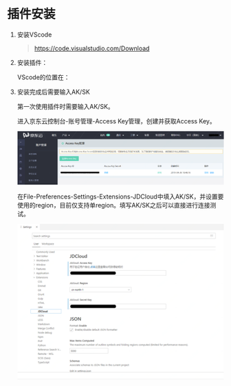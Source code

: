 # 插件安装

1. 安装VScode

   > https://code.visualstudio.com/Download

2. 安装插件：

   VScode的位置在：

3. 安装完成后需要输入AK/SK

   第一次使用插件时需要输入AK/SK。

   进入京东云控制台-账号管理-Access Key管理，创建并获取Access Key。

   ![AK管理.png](../../../../image/IDE-plugin/2.png)

   在File-Preferences-Settings-Extensions-JDCloud中填入AK/SK，并设置要使用的region，目前仅支持单region。填写AK/SK之后可以直接进行连接测试。

   ![AK管理2.png](../../../../image/IDE-plugin/vscode6.png)
